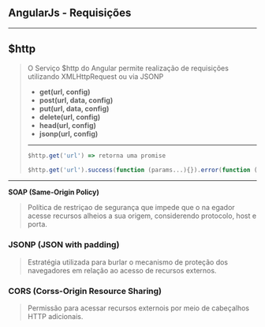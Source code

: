 ## AngularJs - Requisições

-----

## $http

> O Serviço $http do Angular permite realização de requisições utilizando XMLHttpRequest ou via JSONP
>
> - **get(url, config)**
> - **post(url, data, config)**
> - **put(url, data, config)**
> - **delete(url, config)**
> - **head(url, config)**
> - **jsonp(url, config)**
>
> ---
>
> ```js
> $http.get('url') => retorna uma promise
> 
> $http.get('url').success(function (params...){}).error(function (params...){})
> 
> ```

---

**SOAP (Same-Origin Policy)**

> Política de restriçao de segurança que impede que o na egador acesse recursos alheios a sua origem, considerendo protocolo, host e porta.

### JSONP (JSON with padding)

> Estratégia utilizada para burlar o mecanismo de proteção dos navegadores em relação ao acesso de recursos externos.

### CORS (Corss-Origin Resource Sharing)

> Permissão para acessar recursos externois por meio de cabeçalhos HTTP adicionais.
